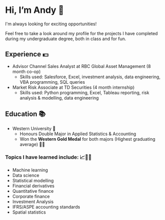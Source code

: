 # Hi, I’m Andy 👋

I'm always looking for exciting opportunities!

Feel free to take a look around my profile for the projects I have completed during my undergraduate degree, both in class and for fun.

## Experience 💵

- Advisor Channel Sales Analyst at RBC Global Asset Management (8 month co-op)
  - Skills used: Salesforce, Excel, investment analysis, data engineering, VBA programming, SQL queries
- Market Risk Associate at TD Securities (4 month internship)
  - Skills used: Python programming, Excel, Tableau reporting, risk analysis & modelling, data engineering
 
## Education 📚
- Western University 🐎
  - Honours Double Major in Applied Statistics & Accounting
  - Won the **Western Gold Medal** for both majors (Highest graduating average) 🥇🥇

### Topics I have learned include: 📈🧑‍🔬

- Machine learning
- Data science
- Statistical modelling
- Financial derivatives
- Quantitative finance
- Corporate finance
- Investment Analysis
- IFRS/ASPE accounting standards
- Spatial statistics
